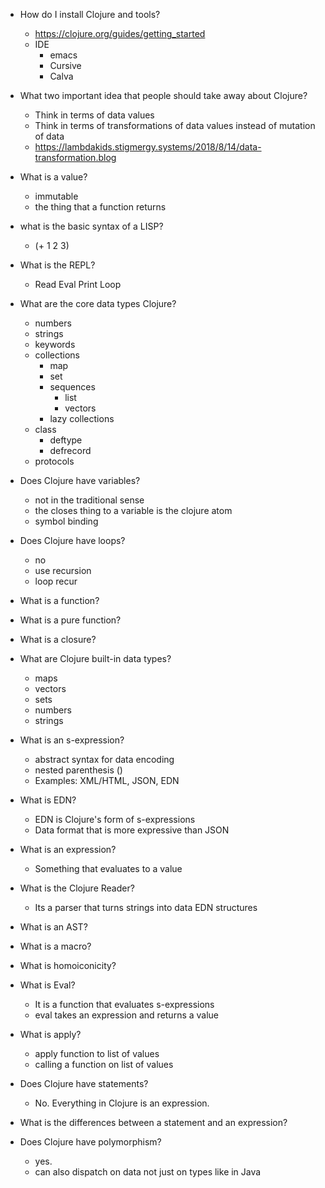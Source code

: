 * How do I install Clojure and tools?
  - https://clojure.org/guides/getting_started 
  - IDE 
    - emacs 
    - Cursive 
    - Calva 
	
* What two important idea that people should take away about Clojure?
  - Think in terms of data values
  - Think in terms of transformations of data values instead of mutation of data
  - https://lambdakids.stigmergy.systems/2018/8/14/data-transformation.blog
  
* What is a value?
  - immutable
  - the thing that a function returns
  
* what is the basic syntax of a LISP?
  - (+ 1 2 3)
  
* What is the REPL?
  - Read Eval Print Loop
  
* What are the core data types Clojure?
  - numbers 
  - strings
  - keywords
  - collections 
    - map
    - set
    - sequences
      - list
      - vectors
    - lazy collections
  - class 
    - deftype 
    - defrecord
  - protocols

* Does Clojure have variables? 
  - not in the traditional sense
  - the closes thing to a variable is the clojure atom
  - symbol binding

* Does Clojure have loops?
  - no
  - use recursion
  - loop recur
  
* What is a function?

* What is a pure function?

* What is a closure?

* What are Clojure built-in data types?
  - maps
  - vectors
  - sets
  - numbers
  - strings

* What is an s-expression?
  - abstract syntax for data encoding 
  - nested parenthesis ()
  - Examples: XML/HTML, JSON, EDN

* What is EDN?
  - EDN is Clojure's form of s-expressions
  - Data format that is more expressive than JSON

* What is an expression?
  - Something that evaluates to a value
  
* What is the Clojure Reader?
  - Its a parser that turns strings into data EDN structures

* What is an AST?
* What is a macro?
* What is homoiconicity?
* What is Eval? 
  - It is a function that evaluates s-expressions
  - eval takes an expression and returns a value
* What is apply?
  - apply function to list of values
  - calling a function on list of values
* Does Clojure have statements?
  - No. Everything in Clojure is an expression.
  
* What is the differences between a statement and an expression?


* Does Clojure have polymorphism?
  * yes. 
  * can also dispatch on data not just on types like in Java
